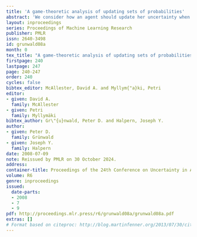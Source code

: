 ```yaml
---
title: 'A game-theoretic analysis of updating sets of probabilities'
abstract: 'We consider how an agent should update her uncertainty when it is represented by a set P of probability distributions and the agent observes that a random variable X takes on value x, given that the agent makes decisions using the minimax criterion, perhaps the best-studied and most commonly-used criterion in the literature. We adopt a game-theoretic framework, where the agent plays against a bookie, who chooses some distribution from P. We consider two reasonable games that differ in what the bookie knows when he makes his choice. Anomalies that have been observed before, like time inconsistency, can be understood as arising because different games are being played, against bookies with different information. We characterize the important special cases in which the optimal decision rules according to the minimax criterion amount to either conditioning or simply ignoring the information. Finally, we consider the relationship between conditioning and calibration when uncertainty is described by sets of probabilities.'
layout: inproceedings
series: Proceedings of Machine Learning Research
publisher: PMLR
issn: 2640-3498
id: grunwald08a
month: 0
tex_title: "A game-theoretic analysis of updating sets of probabilities"
firstpage: 240
lastpage: 247
page: 240-247
order: 240
cycles: false
bibtex_editor: McAllester, David A. and Myllym{"a}ki, Petri
editor:
- given: David A.
  family: McAllester
- given: Petri
  family: Myllymäki
bibtex_author: Gr\"{u}nwald, Peter D. and Halpern, Joseph Y.
author:
- given: Peter D.
  family: Grünwald
- given: Joseph Y.
  family: Halpern 
date: 2008-07-09
note: Reissued by PMLR on 30 October 2024.
address:
container-title: Proceedings of the 24th Conference on Uncertainty in Artificial Intelligence
volume: R6
genre: inproceedings
issued:
  date-parts:
  - 2008
  - 7
  - 9
pdf: http://proceedings.mlr.press/r6/grunwald08a/grunwald08a.pdf
extras: []
# Format based on citeproc: http://blog.martinfenner.org/2013/07/30/citeproc-yaml-for-bibliographies/
---
```

